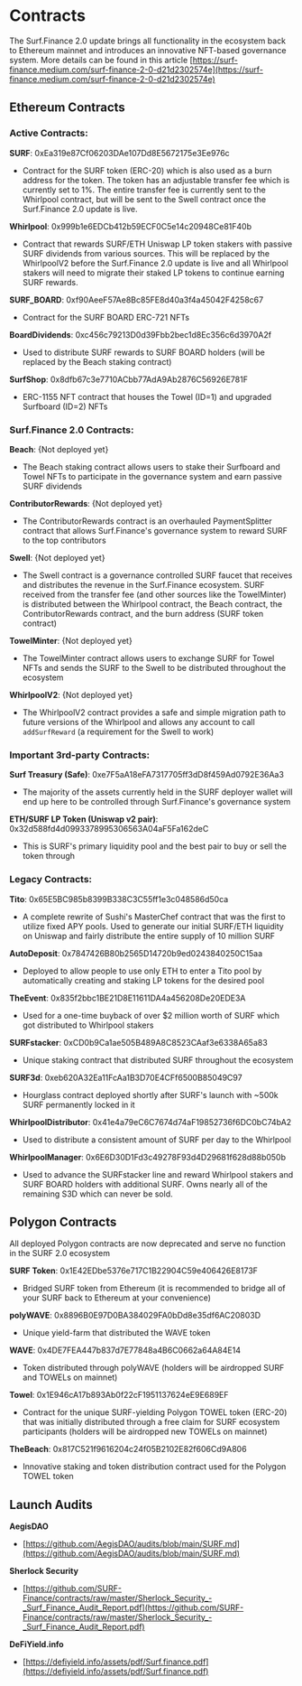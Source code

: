 # Contracts

The Surf.Finance 2.0 update brings all functionality in the ecosystem back to Ethereum mainnet and introduces an innovative NFT-based governance system. More details can be found in this article [https://surf-finance.medium.com/surf-finance-2-0-d21d2302574e](https://surf-finance.medium.com/surf-finance-2-0-d21d2302574e)

## Ethereum Contracts

### Active Contracts:

**SURF**: 0xEa319e87Cf06203DAe107Dd8E5672175e3Ee976c

- Contract for the SURF token (ERC-20) which is also used as a burn address for the token. The token has an adjustable transfer fee which is currently set to 1%. The entire transfer fee is currently sent to the Whirlpool contract, but will be sent to the Swell contract once the Surf.Finance 2.0 update is live.

**Whirlpool**: 0x999b1e6EDCb412b59ECF0C5e14c20948Ce81F40b

- Contract that rewards SURF/ETH Uniswap LP token stakers with passive SURF dividends from various sources. This will be replaced by the WhirlpoolV2 before the Surf.Finance 2.0 update is live and all Whirlpool stakers will need to migrate their staked LP tokens to continue earning SURF rewards.

**SURF_BOARD**: 0xf90AeeF57Ae8Bc85FE8d40a3f4a45042F4258c67

- Contract for the SURF BOARD ERC-721 NFTs

**BoardDividends**: 0xc456c79213D0d39Fbb2bec1d8Ec356c6d3970A2f

- Used to distribute SURF rewards to SURF BOARD holders (will be replaced by the Beach staking contract)

**SurfShop**: 0x8dfb67c3e7710ACbb77AdA9Ab2876C56926E781F

- ERC-1155 NFT contract that houses the Towel (ID=1) and upgraded Surfboard (ID=2) NFTs

### Surf.Finance 2.0 Contracts:

**Beach**: {Not deployed yet}

- The Beach staking contract allows users to stake their Surfboard and Towel NFTs to participate in the governance system and earn passive SURF dividends

**ContributorRewards**: {Not deployed yet}

- The ContributorRewards contract is an overhauled PaymentSplitter contract that allows Surf.Finance's governance system to reward SURF to the top contributors

**Swell**: {Not deployed yet}

- The Swell contract is a governance controlled SURF faucet that receives and distributes the revenue in the Surf.Finance ecosystem. SURF received from the transfer fee (and other sources like the TowelMinter) is distributed between the Whirlpool contract, the Beach contract, the ContributorRewards contract, and the burn address (SURF token contract)

**TowelMinter**: {Not deployed yet}

- The TowelMinter contract allows users to exchange SURF for Towel NFTs and sends the SURF to the Swell to be distributed throughout the ecosystem

**WhirlpoolV2**: {Not deployed yet}

- The WhirlpoolV2 contract provides a safe and simple migration path to future versions of the Whirlpool and allows any account to call `addSurfReward` (a requirement for the Swell to work)

### Important 3rd-party Contracts:

**Surf Treasury (Safe)**: 0xe7F5aA18eFA7317705ff3dD8f459Ad0792E36Aa3

- The majority of the assets currently held in the SURF deployer wallet will end up here to be controlled through Surf.Finance's governance system

**ETH/SURF LP Token (Uniswap v2 pair)**: 0x32d588fd4d0993378995306563A04aF5Fa162deC

- This is SURF's primary liquidity pool and the best pair to buy or sell the token through

### Legacy Contracts:

**Tito**: 0x65E5BC985b8399B338C3C55ff1e3c048586d50ca

- A complete rewrite of Sushi's MasterChef contract that was the first to utilize fixed APY pools. Used to generate our initial SURF/ETH liquidity on Uniswap and fairly distribute the entire supply of 10 million SURF

**AutoDeposit**: 0x7847426B80b2565D14720b9ed0243840250C15aa

- Deployed to allow people to use only ETH to enter a Tito pool by automatically creating and staking LP tokens for the desired pool

**TheEvent**: 0x835f2bbc1BE21D8E11611DA4a456208De20EDE3A

- Used for a one-time buyback of over $2 million worth of SURF which got distributed to Whirlpool stakers

**SURFstacker**: 0xCD0b9Ca1ae505B489A8C8523CAaf3e6338A65a83

- Unique staking contract that distributed SURF throughout the ecosystem

**SURF3d**: 0xeb620A32Ea11FcAa1B3D70E4CFf6500B85049C97

- Hourglass contract deployed shortly after SURF's launch with ~500k SURF permanently locked in it

**WhirlpoolDistributor**: 0x41e4a79eC6C7674d74aF19852736f6DC0bC74bA2

- Used to distribute a consistent amount of SURF per day to the Whirlpool

**WhirlpoolManager**: 0x6E6D30D1Fd3c49278F93d4D29681f628d88b050b

- Used to advance the SURFstacker line and reward Whirlpool stakers and SURF BOARD holders with additional SURF. Owns nearly all of the remaining S3D which can never be sold.

## Polygon Contracts

All deployed Polygon contracts are now deprecated and serve no function in the SURF 2.0 ecosystem

**SURF Token**: 0x1E42EDbe5376e717C1B22904C59e406426E8173F

- Bridged SURF token from Ethereum (it is recommended to bridge all of your SURF back to Ethereum at your convenience)

**polyWAVE**: 0x8896B0E97D0BA384029FA0bDd8e35df6AC20803D

- Unique yield-farm that distributed the WAVE token

**WAVE**: 0x4DE7FEA447b837d7E77848a4B6C0662a64A84E14

- Token distributed through polyWAVE (holders will be airdropped SURF and TOWELs on mainnet)

**Towel**: 0x1E946cA17b893Ab0f22cF1951137624eE9E689EF

- Contract for the unique SURF-yielding Polygon TOWEL token (ERC-20) that was initially distributed through a free claim for SURF ecosystem participants (holders will be airdropped new TOWELs on mainnet)

**TheBeach**: 0x817C521f9616204c24f05B2102E82f606Cd9A806

- Innovative staking and token distribution contract used for the Polygon TOWEL token

## Launch Audits

**AegisDAO**

- [https://github.com/AegisDAO/audits/blob/main/SURF.md](https://github.com/AegisDAO/audits/blob/main/SURF.md)

**Sherlock Security**

- [https://github.com/SURF-Finance/contracts/raw/master/Sherlock_Security_-_Surf_Finance_Audit_Report.pdf](https://github.com/SURF-Finance/contracts/raw/master/Sherlock_Security_-_Surf_Finance_Audit_Report.pdf)

**DeFiYield.info**

- [https://defiyield.info/assets/pdf/Surf.finance.pdf](https://defiyield.info/assets/pdf/Surf.finance.pdf)
